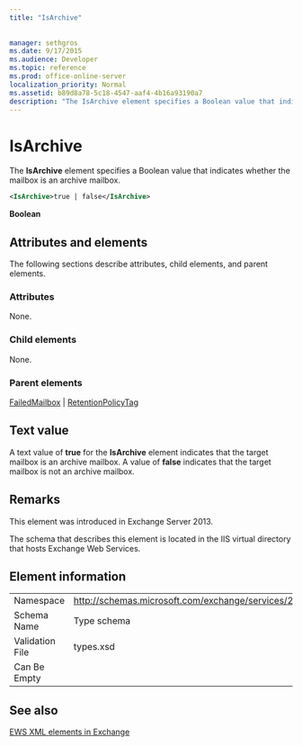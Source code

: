 ```yaml
---
title: "IsArchive"
 
 
manager: sethgros
ms.date: 9/17/2015
ms.audience: Developer
ms.topic: reference
ms.prod: office-online-server
localization_priority: Normal
ms.assetid: b89d8a78-5c18-4547-aaf4-4b16a93190a7
description: "The IsArchive element specifies a Boolean value that indicates whether the mailbox is an archive mailbox."
---
```


# IsArchive

The **IsArchive** element specifies a Boolean value that indicates whether the mailbox is an archive mailbox. 
  
```XML
<IsArchive>true | false</IsArchive>
```

 **Boolean**
## Attributes and elements

The following sections describe attributes, child elements, and parent elements.
  
### Attributes

None.
  
### Child elements

None.
  
### Parent elements

[FailedMailbox](failedmailbox.md) | [RetentionPolicyTag](retentionpolicytag.md)
  
## Text value

A text value of **true** for the **IsArchive** element indicates that the target mailbox is an archive mailbox. A value of **false** indicates that the target mailbox is not an archive mailbox. 
  
## Remarks

This element was introduced in Exchange Server 2013.
  
The schema that describes this element is located in the IIS virtual directory that hosts Exchange Web Services.
  
## Element information

|||
|:-----|:-----|
|Namespace  <br/> |http://schemas.microsoft.com/exchange/services/2006/types  <br/> |
|Schema Name  <br/> |Type schema  <br/> |
|Validation File  <br/> |types.xsd  <br/> |
|Can Be Empty  <br/> ||
   
## See also



[EWS XML elements in Exchange](ews-xml-elements-in-exchange.md)

